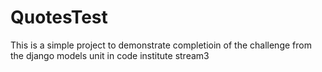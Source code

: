 # QuotesTest

This is a simple project to demonstrate completioin of the challenge from the django models unit in code institute stream3

